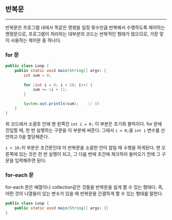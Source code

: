 ## 반복문

---

반복문은 프로그램 내에서 똑같은 명령을 일정 횟수만큼 반복해서 수행하도록 제어하는 명령문으로, 프로그램이 처리하는 대부분의 코드는 반복적인 형태가 많으므로, 가장 맣이 사용하는 제어문 중 하나다.

### for 문

```java
public class Loop {
    public static void main(String[] args) {
        int sum = 0;
        
        for (int i = 0; i < 10; i++) {
            sum += (i + 1);    
        }

        System.out.println(sum);    // 55
    }
}
```

위 코드에서 소괄호 안에 맨 왼쪽인 `int i = 0;` 이 부분은 초기화 블럭이다. for 문에 진입할 때, 한 번 실행하는 구문을 이 부분에 써준다. 그래서 `i = 0;`을 `int i` 변수를 선언하고 0을 할당해준다.

`i < 10;`이 부분은 조건문인데 이 반복문을 소괄한 안이 참일 때 수행을 하게된다. 맨 오른쪽에 있는 것은 한 번 실행이 되고, 그 다음 번에 조건에 체크하러 들어오기 전에 그 구문을 입력해주면 된다.

### for-each 문

for-each 문은 배열이나 collection같은 것들을 반복문을 쉽게 짤 수 있는 형태다. 즉, 어떤 것의 나열들이 있는 변수가 있을 때 반복문을 간결하게 짤 수 있는 형태를 말한다.

```java
public class Loop {
    public static void main(String[] args) {}
}
```